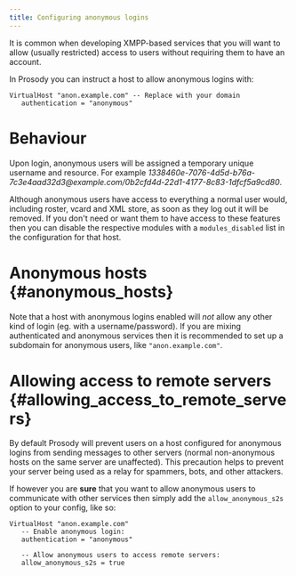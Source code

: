```yaml
---
title: Configuring anonymous logins
---
```


It is common when developing XMPP-based services that you will want to
allow (usually restricted) access to users without requiring them to
have an account.

In Prosody you can instruct a host to allow anonymous logins with:

``` {.code .lua}
VirtualHost "anon.example.com" -- Replace with your domain
   authentication = "anonymous"
```

# Behaviour

Upon login, anonymous users will be assigned a temporary unique username
and resource. For example
*1338460e-7076-4d5d-b76a-7c3e4aad32d3\@example.com/0b2cfd4d-22d1-4177-8c83-1dfcf5a9cd80*.

Although anonymous users have access to everything a normal user would,
including roster, vcard and XML store, as soon as they log out it will
be removed. If you don\'t need or want them to have access to these
features then you can disable the respective modules with a
`modules_disabled` list in the configuration for that host.

# Anonymous hosts {#anonymous_hosts}

Note that a host with anonymous logins enabled will *not* allow any
other kind of login (eg. with a username/password). If you are mixing
authenticated and anonymous services then it is recommended to set up a
subdomain for anonymous users, like `"anon.example.com"`.

# Allowing access to remote servers {#allowing_access_to_remote_servers}

By default Prosody will prevent users on a host configured for anonymous
logins from sending messages to other servers (normal non-anonymous
hosts on the same server are unaffected). This precaution helps to
prevent your server being used as a relay for spammers, bots, and other
attackers.

If however you are **sure** that you want to allow anonymous users to
communicate with other services then simply add the
`allow_anonymous_s2s` option to your config, like so:

``` {.code .lua}
VirtualHost "anon.example.com"
   -- Enable anonymous login:
   authentication = "anonymous"
 
   -- Allow anonymous users to access remote servers:
   allow_anonymous_s2s = true
```
